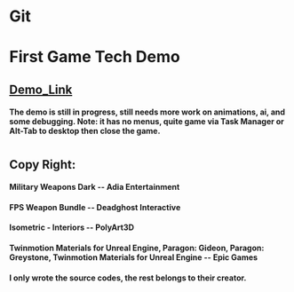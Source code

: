 # Git
# First Game Tech Demo
## [Demo_Link](https://drive.google.com/drive/folders/1yUVkPTOCSIZQA7EqKCbtzllZFNxvEINJ?usp=sharing)
#### The demo is still in progress, still needs more work on animations, ai, and some debugging. Note: it has no menus, quite game via Task Manager or Alt-Tab to desktop then close the game.
# 
# 
#
## Copy Right:
#### Military Weapons Dark -- Adia Entertainment
#### FPS Weapon Bundle -- Deadghost Interactive
#### Isometric - Interiors -- PolyArt3D
#### Twinmotion Materials for Unreal Engine, Paragon: Gideon, Paragon: Greystone, Twinmotion Materials for Unreal Engine -- Epic Games
#### I only wrote the source codes, the rest belongs to their creator.





